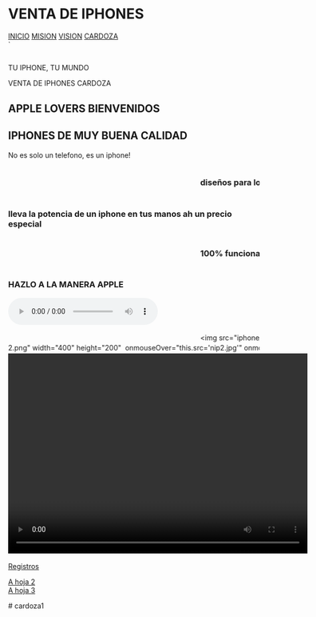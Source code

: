 <!DOCTYPE html>
<html lang="en">

<head>
<meta charset="UTF-8" />
 <meta name="viewport" content="width=device-width, initial-scale=1.0" />
 <title>CARDOZAAA</title>
 <style>
 body {
 margin: 0;
 }

 .header {
 padding: 5,0px;
 background-color: #ff0606f1;
 text-align: center ;
 }

 /* estilo parar la base del menu */
 .topnav {
 overflow: hidden;
 background-color: #00b7ff;
 }

 /* Enlaces del menu */
 .topnav a {
 float: left;
 display: block;
color: hsl(0, 0%, 0%);
 text-align: center;
 padding: 14px 16px;
 text-decoration: none;
 }

 /* Animacion para el menu */
 .topnav a:hover {
 background-color: #ddd;
 color: rgb(255, 255, 255)
 }

 /* Estilo para columnas */
 .row__column {
 float: left;
 padding: 15px;
 }

 .row__column.side {
 width: 15%;
 }

 .row__column.middle {
 width: 60%;
 }

 /* Contenido deje de ser flotante */
 .row::after {
content: "";
 display: table;
 clear: both;
 }

 /* Plantilla responsiva */
 @media screen and (max-width: 600px) {
 .row__column {
 width: 100%;
 }
 }

 /* Pie de pagina */
 .footer {
 background-color: #ffffff;
 padding: 10px;
 text-align: center;
 
 }
 
 <link rel="stylesheet" type="text/css" href="css/estilo.css" /> 
 
 </style>
</head>

<body>
 <!-- Definimos el area del encabezado -->
 <div class="header">
 <h1> VENTA DE IPHONES </h1>
 </div>

 <!-- Crear el menu -->
 <div class="topnav">
 <a href="https://www.mined.gob.sv/" >INICIO</a>
<!--p align="rigth">MINED -->
 <a href="#">MISION</a>
<a href="#">VISION</a>
 <a href="https://www.nintendo.com/us/">CARDOZA</a>
 <a href=""></a>
 </div>
 <!-- cuerpo de la pagina -->
 <div class="row">`
 <div class="row__column side">
<h2></h2>TU IPHONE, TU MUNDO
 <p> VENTA DE IPHONES CARDOZA</p>
 </div>
 <div class="row__column middle">
 <h2>APPLE LOVERS BIENVENIDOS </h2>
 <p></p>
</div>
 <div class="row__column side">
 <h2>IPHONES DE MUY BUENA CALIDAD</h2>
 <p>No es solo un telefono, es un iphone!</p>
 </div>
 </div>
<!-- inicio del piede de pagina -->
<div class="footer">
<marquee> <p> <h3>diseños para los que buscan lo mejor </h3> </p></marquee>
 </div>
 <p>
 
 <div class="footer">
 <p> <h3>lleva la potencia de un iphone en tus manos ah un precio especial</h3> </p>
 </div>
 </p>
<p> <div class="footer">
<MARQUEE> <p> <h3>100% funcional.</h3> </p>
 </div>
 </p></MARQUEE>

 <p>
 
 <div class="footer">
 <p> <h3> HAZLO A LA MANERA APPLE </h3> </p>
 </div>
 </p>

 
 <audio controls> <source src="tiktokio.com_LH1y92V9FpHhYAmclHlZ.mp3" type="audio/mp3"> Tu navegador no soporta audio HTML5. </audio>

 <marquee> <img src="iphone_15_hero.png"" width="400" height="200"/> </marquee>
 <marquee behavior="alternate"> <img src="iphone2.png" width="400" height="200"  onmouseOver="this.src='nip2.jpg'" onmouseOut= "this.src='Cari2.png'"/> </marquee>
 <video width="600" height="400" controls>
 <source src="tiktokio.com_LH1y92V9FpHhYAmclHlZ.mp3" type="video/mp4">
</video>

 
 <a href="Base Access China.html"> Registros </a> <br> 
 
 <A HREF="index.html"> A hoja 2 </A> <br>
 <A HREF="iindex.html"> A hoja 3 </A>

</body>

</html># cardoza1
